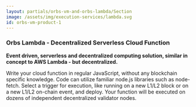 ```yaml
---
layout: partials/orbs-vm-and-orbs-lambda/Section
image: /assets/img/execution-services/lambda.svg
id: orbs-vm-product-1
---
```


### Orbs Lambda - Decentralized Serverless Cloud Function

**Event driven, serverless and decentralized computing solution, similar in concept to AWS Lambda - but decentralized.**

Write your cloud function in regular JavaScript, without any blockchain specific knowledge. Code can utilize familiar node.js libraries such as node-fetch. Select a trigger for execution, like running on a new L1/L2 block or on a new L1/L2 on-chain event, and deploy. Your function will be executed on dozens of independent decentralized validator nodes.
